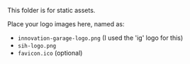 This folder is for static assets.

Place your logo images here, named as:
- `innovation-garage-logo.png` (I used the 'ig' logo for this)
- `sih-logo.png`
- `favicon.ico` (optional)